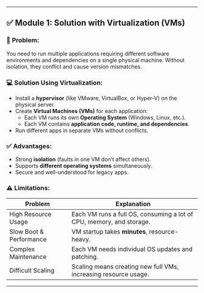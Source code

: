
---

## ✅ **Module 1: Solution with Virtualization (VMs)**

### 🔎 **Problem**:
You need to run multiple applications requiring different software environments and dependencies on a single physical machine. Without isolation, they conflict and cause version mismatches.

### 💻 **Solution Using Virtualization**:
- Install a **hypervisor** (like VMware, VirtualBox, or Hyper-V) on the physical server.
- Create **Virtual Machines (VMs)** for each application:
  - Each VM runs its own **Operating System** (Windows, Linux, etc.).
  - Each VM contains **application code, runtime, and dependencies**.
- Run different apps in separate VMs without conflicts.

### ✅ **Advantages**:
- Strong **isolation** (faults in one VM don’t affect others).
- Supports **different operating systems** simultaneously.
- Secure and well-understood for legacy apps.

### ⚠ **Limitations**:
| Problem                    | Explanation |
|---------------------------|------------|
| High Resource Usage       | Each VM runs a full OS, consuming a lot of CPU, memory, and storage. |
| Slow Boot & Performance   | VM startup takes **minutes**, resource-heavy. |
| Complex Maintenance       | Each VM needs individual OS updates and patching. |
| Difficult Scaling          | Scaling means creating new full VMs, increasing resource usage. |

---
